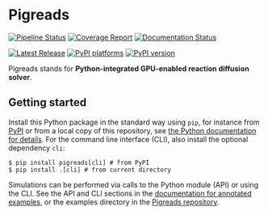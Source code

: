 # Pigreads

[![Pipeline Status][pipeline-badge]][pipeline-link]
[![Coverage Report][coverage-badge]][coverage-link]
[![Documentation Status][rtd-badge]][rtd-link]

[![Latest Release][release-badge]][release-link]
[![PyPI platforms][pypi-platforms]][pypi-link]
[![PyPI version][pypi-version]][pypi-link]

<!-- SPHINX-START -->

Pigreads stands for **Python-integrated GPU-enabled reaction diffusion solver**.

## Getting started

Install this Python package in the standard way using `pip`, for instance from
[PyPI][pypi-link] or from a local copy of this repository, see [the Python
documentation for details][py-install]. For the command line interface (CLI),
also install the optional dependency `cli`:

```
$ pip install pigreads[cli] # from PyPI
$ pip install .[cli] # from current directory
```

Simulations can be performed via calls to the Python module (API) or using the
CLI. See the API and CLI sections in the [documentation for annotated
examples][rtd-link], or the examples directory in the [Pigreads
repository][repo].

<!-- prettier-ignore-start -->
[repo]:           https://gitlab.com/pigreads/pigreads
[coverage-badge]: https://gitlab.com/pigreads/pigreads/badges/main/coverage.svg
[coverage-link]:  https://gitlab.com/pigreads/pigreads/-/commits/main
[pipeline-badge]: https://gitlab.com/pigreads/pigreads/badges/main/pipeline.svg
[pipeline-link]:  https://gitlab.com/pigreads/pigreads/-/pipelines
[pypi-link]:      https://pypi.org/project/pigreads/
[pypi-platforms]: https://img.shields.io/pypi/pyversions/pigreads
[pypi-version]:   https://img.shields.io/pypi/v/pigreads
[release-badge]:  https://gitlab.com/pigreads/pigreads/-/badges/release.svg
[release-link]:   https://gitlab.com/pigreads/pigreads/-/releases
[rtd-badge]:      https://readthedocs.org/projects/pigreads/badge/?version=latest
[rtd-link]:       https://pigreads.readthedocs.io/en/latest/?badge=latest
[py-install]:     https://packaging.python.org/en/latest/tutorials/installing-packages/
<!-- prettier-ignore-end -->
